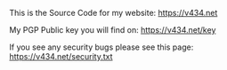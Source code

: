 This is the Source Code for my website:
https://v434.net


My PGP Public key you will find on: 
https://v434.net/key


If you see any security bugs please see this page:
https://v434.net/security.txt

